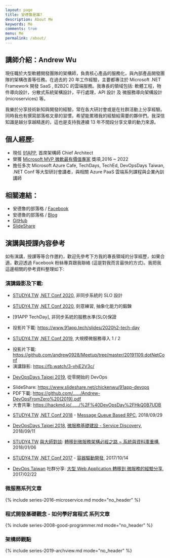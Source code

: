 ```yaml
---
layout: page
title: 安德魯是誰?
description: About Me
keywords: Me
comments: true
menu: Me
permalink: /about/
---
```


## 講師介紹：Andrew Wu

現任職於大型軟體開發團隊的架構師，負責核心產品的服務化，與內部產品開發團隊的架構改善等任務。在過去的 20 年工作經驗，主要都專注於 Microsoft .NET Framework 開發 SaaS , B2B2C 的雲端服務。我專長的領域包括: 軟體工程，物件導向設計，分散式系統架構設計，平行處理，API 設計 及 微服務導向架構設計 (microservices) 等。

我樂於分享技術新知與開發的經驗，常在各大研討會或是在社群活動上分享經驗。同時我也有撰寫部落格文章的習慣，希望能累積我的經驗給需要的夥伴們。我深信知識是越分享越精進的，這也是支持我連續 13 年不間段分享文章的動力來源。

## 個人經歷:

* 現任 [91APP](https://www.91app.com), 首席架構師 Chief Architect
* 榮獲 [Microsoft MVP 微軟最有價值專家](https://mvp.microsoft.com/zh-tw/PublicProfile/5002155?fullName=Andrew%20%20Wu) 獎項,2016 ~ 2022
* 擔任多次 Microsoft Azure Cafe, TechDays, TechEd, DevOpsDays Taiwan, .NET Conf 等大型研討會講者，與相關 Azure PaaS 雲端系列課程與企業內訓講師


## 相關連結：  

* 安德魯的部落格 / [Facebook](https://www.facebook.com/andrew.blog.0928)
* 安德魯的部落格 / [Blog](http://columns.chicken-house.net)
* [GitHub](https://github.com/andrew0928)
* [SlideShare](https://www.slideshare.net/chickenwu/presentations)




## 演講與授課內容參考

如有演講，授課等等合作邀約，歡迎先參考下方我的專長領域的分享經歷，如果合適，歡迎透過 Facebook 粉絲專頁跟我聯絡 (這是對我而言最快的方式)。我把我這邊相關的參考資料整理如下:

 
### 演講錄影及下載:

- [STUDY4.TW]() [.NET Conf 2020](), 非同步系統的 SLO 設計
- [STUDY4.TW]() [.NET Conf 2020](), 刻意練習, 抽象化能力的鍛鍊

- [91APP TechDay], 非同步系統的服務水準(SLO)保證
* 投影片下載: https://www.91app.tech/slides/2020h2-tech-day

- [STUDY4.TW]() [.NET Conf 2019](), 大規模微服務導入 1 / 2
* 投影片下載: https://github.com/andrew0928/Meetup/tree/master/20191109.dotNetConf
* 演講錄影: https://fb.watch/3-vhjE2V3c/

- [DevOpsDays Taipei 2019](), 從零開始的 DevOps  
* SlideShare: https://www.slideshare.net/chickenwu/91app-devops
* PDF下載: https://github.com/....../Andrew-DevOpsFromZero%20(2019).pdf
* 大會共筆: https://hackmd.io/....../%2F%40DevOpsDay%2FHkQ0B7UDB

- [STUDY4.TW](http://study4.tw/) [.NET Conf 2018](http://study4.tw/Activity/Details/20) - [Message Queue Based RPC](https://www.facebook.com/andrew.blog.0928/videos/478284192685645/?v=478284192685645), 2018/09/29

- [DevOpsDays Taipei 2018](https://devopsdays.tw/2018/index.html), [微服務基礎建設 - Service Discovery](https://www.facebook.com/andrew.blog.0928/videos/893802841007321/?v=893802841007321), 2018/09/11

- [STUDY4.TW](http://study4.tw/) [與大師對談](http://study4.tw/Activity/Details/12): [轉移到微服務架構必經之路 ~ 系統與資料庫重構](https://www.facebook.com/andrew.blog.0928/videos/545139382528011/), 2018/01/06

- [STUDY4.TW](http://study4.tw/) [.NET Conf 2017](http://study4.tw/Activity/Details/9) - [容器驅動開發](https://www.facebook.com/andrew.blog.0928/videos/509145696127380/?v=509145696127380), 2017/10/14

- [DevOps Taiwan](https://devopstw.club) 社群分享: [大型 Web Application 轉移到 微服務的經驗分享](https://www.slideshare.net/chickenwu/web-application-72464042), 2017/02/22 


 

### 微服務系列文章

{% include series-2016-microservice.md mode="no_header" %}

 
### 程式開發基礎觀念 - 如何學好寫程式 系列文章
 
{% include series-2008-good-programmer.md mode="no_header" %}


### 架構師觀點
 
{% include series-2019-archview.md mode="no_header" %}


